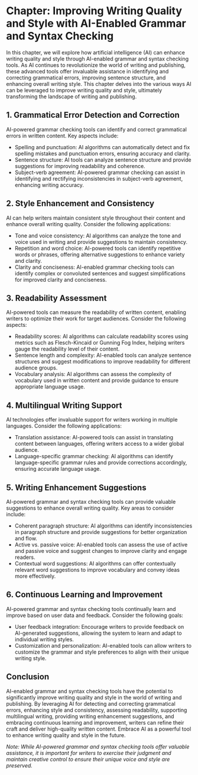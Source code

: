 Chapter: Improving Writing Quality and Style with AI-Enabled Grammar and Syntax Checking
========================================================================================

In this chapter, we will explore how artificial intelligence (AI) can enhance writing quality and style through AI-enabled grammar and syntax checking tools. As AI continues to revolutionize the world of writing and publishing, these advanced tools offer invaluable assistance in identifying and correcting grammatical errors, improving sentence structure, and enhancing overall writing style. This chapter delves into the various ways AI can be leveraged to improve writing quality and style, ultimately transforming the landscape of writing and publishing.

**1. Grammatical Error Detection and Correction**
-------------------------------------------------

AI-powered grammar checking tools can identify and correct grammatical errors in written content. Key aspects include:

* Spelling and punctuation: AI algorithms can automatically detect and fix spelling mistakes and punctuation errors, ensuring accuracy and clarity.
* Sentence structure: AI tools can analyze sentence structure and provide suggestions for improving readability and coherence.
* Subject-verb agreement: AI-powered grammar checking can assist in identifying and rectifying inconsistencies in subject-verb agreement, enhancing writing accuracy.

**2. Style Enhancement and Consistency**
----------------------------------------

AI can help writers maintain consistent style throughout their content and enhance overall writing quality. Consider the following applications:

* Tone and voice consistency: AI algorithms can analyze the tone and voice used in writing and provide suggestions to maintain consistency.
* Repetition and word choice: AI-powered tools can identify repetitive words or phrases, offering alternative suggestions to enhance variety and clarity.
* Clarity and conciseness: AI-enabled grammar checking tools can identify complex or convoluted sentences and suggest simplifications for improved clarity and conciseness.

**3. Readability Assessment**
-----------------------------

AI-powered tools can measure the readability of written content, enabling writers to optimize their work for target audiences. Consider the following aspects:

* Readability scores: AI algorithms can calculate readability scores using metrics such as Flesch-Kincaid or Gunning Fog Index, helping writers gauge the readability level of their content.
* Sentence length and complexity: AI-enabled tools can analyze sentence structures and suggest modifications to improve readability for different audience groups.
* Vocabulary analysis: AI algorithms can assess the complexity of vocabulary used in written content and provide guidance to ensure appropriate language usage.

**4. Multilingual Writing Support**
-----------------------------------

AI technologies offer invaluable support for writers working in multiple languages. Consider the following applications:

* Translation assistance: AI-powered tools can assist in translating content between languages, offering writers access to a wider global audience.
* Language-specific grammar checking: AI algorithms can identify language-specific grammar rules and provide corrections accordingly, ensuring accurate language usage.

**5. Writing Enhancement Suggestions**
--------------------------------------

AI-powered grammar and syntax checking tools can provide valuable suggestions to enhance overall writing quality. Key areas to consider include:

* Coherent paragraph structure: AI algorithms can identify inconsistencies in paragraph structure and provide suggestions for better organization and flow.
* Active vs. passive voice: AI-enabled tools can assess the use of active and passive voice and suggest changes to improve clarity and engage readers.
* Contextual word suggestions: AI algorithms can offer contextually relevant word suggestions to improve vocabulary and convey ideas more effectively.

**6. Continuous Learning and Improvement**
------------------------------------------

AI-powered grammar and syntax checking tools continually learn and improve based on user data and feedback. Consider the following goals:

* User feedback integration: Encourage writers to provide feedback on AI-generated suggestions, allowing the system to learn and adapt to individual writing styles.
* Customization and personalization: AI-enabled tools can allow writers to customize the grammar and style preferences to align with their unique writing style.

**Conclusion**
--------------

AI-enabled grammar and syntax checking tools have the potential to significantly improve writing quality and style in the world of writing and publishing. By leveraging AI for detecting and correcting grammatical errors, enhancing style and consistency, assessing readability, supporting multilingual writing, providing writing enhancement suggestions, and embracing continuous learning and improvement, writers can refine their craft and deliver high-quality written content. Embrace AI as a powerful tool to enhance writing quality and style in the future.

*Note: While AI-powered grammar and syntax checking tools offer valuable assistance, it is important for writers to exercise their judgment and maintain creative control to ensure their unique voice and style are preserved.*
